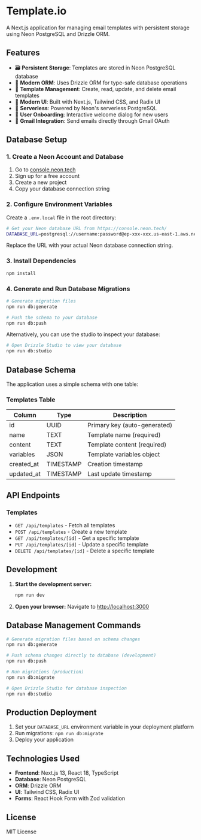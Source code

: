 # Template.io

A Next.js application for managing email templates with persistent storage using Neon PostgreSQL and Drizzle ORM.

## Features

- 🗃️ **Persistent Storage**: Templates are stored in Neon PostgreSQL database
- 🔧 **Modern ORM**: Uses Drizzle ORM for type-safe database operations
- 📝 **Template Management**: Create, read, update, and delete email templates
- 🎨 **Modern UI**: Built with Next.js, Tailwind CSS, and Radix UI
- 🚀 **Serverless**: Powered by Neon's serverless PostgreSQL
- 🎯 **User Onboarding**: Interactive welcome dialog for new users
- 📧 **Gmail Integration**: Send emails directly through Gmail OAuth

## Database Setup

### 1. Create a Neon Account and Database

1. Go to [console.neon.tech](https://console.neon.tech/)
2. Sign up for a free account
3. Create a new project
4. Copy your database connection string

### 2. Configure Environment Variables

Create a `.env.local` file in the root directory:

```bash
# Get your Neon database URL from https://console.neon.tech/
DATABASE_URL=postgresql://username:password@ep-xxx-xxx.us-east-1.aws.neon.tech/dbname?sslmode=require
```

Replace the URL with your actual Neon database connection string.

### 3. Install Dependencies

```bash
npm install
```

### 4. Generate and Run Database Migrations

```bash
# Generate migration files
npm run db:generate

# Push the schema to your database
npm run db:push
```

Alternatively, you can use the studio to inspect your database:

```bash
# Open Drizzle Studio to view your database
npm run db:studio
```

## Database Schema

The application uses a simple schema with one table:

### Templates Table

| Column | Type | Description |
|--------|------|-------------|
| id | UUID | Primary key (auto-generated) |
| name | TEXT | Template name (required) |
| content | TEXT | Template content (required) |
| variables | JSON | Template variables object |
| created_at | TIMESTAMP | Creation timestamp |
| updated_at | TIMESTAMP | Last update timestamp |

## API Endpoints

### Templates

- `GET /api/templates` - Fetch all templates
- `POST /api/templates` - Create a new template
- `GET /api/templates/[id]` - Get a specific template
- `PUT /api/templates/[id]` - Update a specific template
- `DELETE /api/templates/[id]` - Delete a specific template

## Development

1. **Start the development server:**
   ```bash
   npm run dev
   ```

2. **Open your browser:**
   Navigate to [http://localhost:3000](http://localhost:3000)

## Database Management Commands

```bash
# Generate migration files based on schema changes
npm run db:generate

# Push schema changes directly to database (development)
npm run db:push

# Run migrations (production)
npm run db:migrate

# Open Drizzle Studio for database inspection
npm run db:studio
```

## Production Deployment

1. Set your `DATABASE_URL` environment variable in your deployment platform
2. Run migrations: `npm run db:migrate`
3. Deploy your application

## Technologies Used

- **Frontend**: Next.js 13, React 18, TypeScript
- **Database**: Neon PostgreSQL
- **ORM**: Drizzle ORM
- **UI**: Tailwind CSS, Radix UI
- **Forms**: React Hook Form with Zod validation

## License

MIT License 
